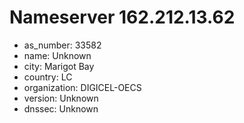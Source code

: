 # Nameserver 162.212.13.62

* as_number: 33582
* name: Unknown
* city: Marigot Bay
* country: LC
* organization: DIGICEL-OECS
* version: Unknown
* dnssec: Unknown
